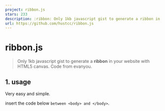 ```yaml
---
project: ribbon.js
stars: 233
description: :ribbon: Only 1kb javascript gist to generate a ribbon in your website with HTML5 canvas.
url: https://github.com/hustcc/ribbon.js
---
```


ribbon.js
=========

> Only 1kb javascript gist to generate a **ribbon** in your website with HTML5 canvas. Code from evanyou.

1\. usage
---------

Very easy and simple.

insert the code below `between <body> and </body>`.

<script src\="dist/ribbon.min.js"\></script\>

Suggest before the tag `</body>`, like below:

<html\>
<head\>
	...
</head\>
<body\>
	...
	...
	...
	<script src\="dist/ribbon.min.js"\></script\>
</body\>
</html\>

`Please do not add the code in the <head> </head>`. then ok!

2\. config
----------

-   **`size`**: the size of ribbon, default: **`90`**.
-   **`alpha`**: the opacity of line (0 ~ 1), default: **`0.6`**.
-   **`zIndex`**: the index of z space, default: **`-1`**.

Example:

<script type\="text/javascript" size\="150" alpha\='0.3' zIndex\="\-2" src\="dist/ribbon.min.js"\></script\>

Set the config on the script node `as a attribute`. all the config has the default value, you can choose to set any of them, or none of them.

3\. preview
-----------

4\. other
---------

The project source comes from http://evanyou.me/.
